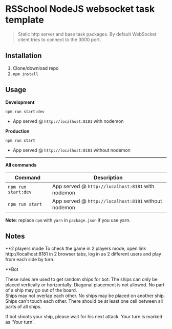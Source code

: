 # RSSchool NodeJS websocket task template
> Static http server and base task packages. 
> By default WebSocket client tries to connect to the 3000 port.

## Installation
1. Clone/download repo
2. `npm install`

## Usage
**Development**

`npm run start:dev`

* App served @ `http://localhost:8181` with nodemon

**Production**

`npm run start`

* App served @ `http://localhost:8181` without nodemon

---

**All commands**

Command | Description
--- | ---
`npm run start:dev` | App served @ `http://localhost:8181` with nodemon
`npm run start` | App served @ `http://localhost:8181` without nodemon

**Note**: replace `npm` with `yarn` in `package.json` if you use yarn.

## Notes
**2 players mode
To check the game in 2 players mode, open link http://localhost:8181 in 2 browser tabs, 
log in as 2 different users and play from each side by turn. 

**Bot

These rules are used to get random ships for bot:
The ships can only be placed vertically or horizontally. Diagonal placement is not allowed. 
No part of a ship may go out of the board.  
Ships may not overlap each other.  No ships may be placed on another ship.
Ships can't touch each other. There should be at least one cell between all parts of all ships.

If bot shoots your ship, please wait for his next attack. Your turn is marked as 'Your turn'.